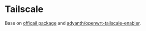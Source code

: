 
# Tailscale

Base on [officail package](https://github.com/openwrt/packages/tree/openwrt-24.10/net/tailscale) and [adyanth/openwrt-tailscale-enabler](https://github.com/adyanth/openwrt-tailscale-enabler).
